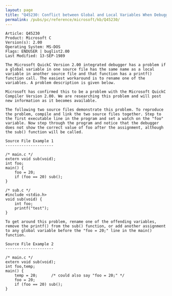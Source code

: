 ```yaml
---
layout: page
title: "Q45230: Conflict between Global and Local Variables When Debugging"
permalink: /pubs/pc/reference/microsoft/kb/Q45230/
---
```


	Article: Q45230
	Product: Microsoft C
	Version(s): 2.00
	Operating System: MS-DOS
	Flags: ENDUSER | buglist2.00
	Last Modified: 13-SEP-1989
	
	The Microsoft QuickC Version 2.00 integrated debugger has a problem if
	a global variable in one source file has the same name as a local
	variable in another source file and that function has a printf()
	function call. The easiest workaround is to rename one of the
	variables. A problem description is given below.
	
	Microsoft has confirmed this to be a problem with the Microsoft QuickC
	Compiler Version 2.00. We are researching this problem and will post
	new information as it becomes available.
	
	The following two source files demonstrate this problem. To reproduce
	the problem, compile and link the two source files together. Step to
	the first executable line in the program and set a watch on the "foo"
	variable. Now step through the program and notice that the debugger
	does not show the correct value of foo after the assignment, although
	the sub() function will be called.
	
	Source File Example 1
	---------------------
	
	/* main.c */
	extern void sub(void);
	int foo;
	main() {
	    foo = 20;
	    if (foo == 20) sub();
	}
	
	/* sub.c */
	#include <stdio.h>
	void sub(void) {
	    int foo;
	    printf("test");
	}
	
	To get around this problem, rename one of the offending variables,
	remove the printf() from the sub() function, or add another assignment
	to any global variable before the "foo = 20;" line in the main()
	function.
	
	Source File Example 2
	---------------------
	
	/* main.c */
	extern void sub(void);
	int foo,temp;
	main() {
	    temp = 20;      /* could also say "foo = 20;" */
	    foo = 20;
	    if (foo == 20) sub();
	}
